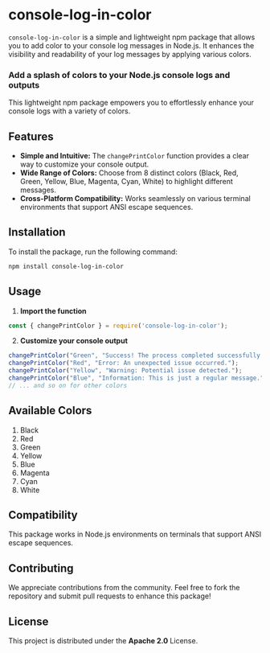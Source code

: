 # console-log-in-color

`console-log-in-color` is a simple and lightweight npm package that allows you to add color to your console log messages in Node.js. It enhances the visibility and readability of your log messages by applying various colors.

### Add a splash of colors to your Node.js console logs and outputs

This lightweight npm package empowers you to effortlessly enhance your console logs with a variety of colors.

## Features

* **Simple and Intuitive:** The `changePrintColor` function provides a clear way to customize your console output.
* **Wide Range of Colors:** Choose from 8 distinct colors (Black, Red, Green, Yellow, Blue, Magenta, Cyan, White) to highlight different messages.
* **Cross-Platform Compatibility:** Works seamlessly on various terminal environments that support ANSI escape sequences.

## Installation

To install the package, run the following command:

```bash
npm install console-log-in-color
```

## Usage

1. **Import the function**
```javascript
const { changePrintColor } = require('console-log-in-color');
```
2. **Customize your console output**
```javascript
changePrintColor("Green", "Success! The process completed successfully.");
changePrintColor("Red", "Error: An unexpected issue occurred.");
changePrintColor("Yellow", "Warning: Potential issue detected.");
changePrintColor("Blue", "Information: This is just a regular message.");
// ... and so on for other colors
```

## Available Colors

1. Black
2. Red
3. Green
4. Yellow
5. Blue
6. Magenta
7. Cyan
8. White

## Compatibility

This package works in Node.js environments on terminals that support ANSI escape sequences.

## Contributing

We appreciate contributions from the community. Feel free to fork the repository and submit pull requests to enhance this package!

## License

This project is distributed under the **Apache 2.0** License.


